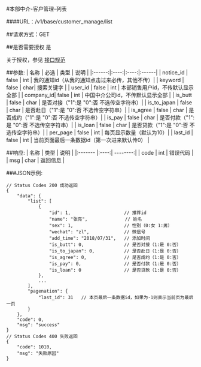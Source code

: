 #本部中介-客户管理-列表

####URL：/v1/base/customer_manage/list

##请求方式：GET

##是否需要授权
是

关于授权，参见 [接口规范][1]

##参数:
| 名称 | 必选 | 类型 | 说明 |
|:------:|:----:|:----:|:------|
| notice_id | false | int | 我的通知id（从我的通知点击过来必传，其他不传）|
| keyword  | false | char| 搜索关键字 |
| user_id  | false | int | 本部销售用户id，不传默认显示全部 |
| company_id| false | int | 中国中介公司id，不传默认显示全部 |
| is_butt | false | char | 是否对接（"1":是 "0":否 不选传空字符串）|
| is_to_japan | false | char | 是否赴日（"1":是 "0":否 不选传空字符串）|
| is_agree | false | char | 是否成约（"1":是 "0":否 不选传空字符串）|
| is_pay | false | char | 是否付款（"1":是 "0":否 不选传空字符串）|
| is_loan | false | char | 是否贷款（"1":是 "0":否 不选传空字符串）|
| per_page | false | int | 每页显示数量（默认为10）|
| last_id  | false | int | 当前页面最后一条数据id（第一次进来默认传0） |

##响应:
| 名称  | 类型  | 说明 |
|:------- |:----:| --------:|
| code    | int  |  错误代码 |
| msg     | char |  返回信息 |

###JSON示例:
```
// Status Codes 200 成功返回
{
    "data": {
        "list": [
            {
                "id": 1,                    // 推荐id
                "name": "张亮",              // 姓名
                "sex": 1,                   // 性别（0:女 1:男）
                "wechat": "zl",             // 微信号
                "add_time": "2018/07/31",   // 添加时间
                "is_butt": 0,               // 是否对接（1:是 0:否）
                "is_to_japan": 0,           // 是否赴日（1:是 0:否）
                "is_agree": 0,              // 是否成约（1:是 0:否）
                "is_pay": 0,                // 是否付款（1:是 0:否）
                "is_loan": 0                // 是否贷款（1:是 0:否）
            },
            ...
        ],
        "pagenation": {
            "last_id": 31   // 本页最后一条数据id，如果为-1则表示当前页为最后一页
        }
    },
    "code": 0,
    "msg": "success"
}
// Status Codes 400 失败返回
{
    "code": 1010,
    "msg": "失败原因"
}
```
[1]: ../read/auth.html
